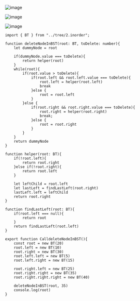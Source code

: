 ![image](https://github.com/user-attachments/assets/300bf2e6-87ad-4ab1-bef5-b036e9ab0c4f)

![image](https://github.com/user-attachments/assets/b6adcc16-2b2b-4548-876a-58bb4ceb0573)

![image](https://github.com/user-attachments/assets/8a5748d6-73fe-45b3-90fe-8310a09ea318)



```
import { BT } from "../tree/2.inorder";

function deleteNodeInBST(root: BT, toDelete: number){
    let dummyNode = root

    if(dummyNode.value === toDelete){
        return helper(root)
    }
    while(root){
        if(root.value > toDelete){
            if(root.left && root.left.value === toDelete){
                root.left = helper(root.left)
                break
            }else {
                root = root.left
            }
        }else {
            if(root.right && root.right.value === toDelete){
                root.right = helper(root.right)
                break;
            }else {
                root = root.right
            }
        }
    }
    return dummyNode
}

function helper(root: BT){
    if(!root.left){
        return root.right
    }else if(!root.right){
        return root.left
    }

    let leftChild = root.left
    let lastLeft = findLastLeft(root.right)
    lastLeft.left = leftChild
    return root.right
}

function findLastLeft(root: BT){
    if(root.left === null){
        return root
    }
    return findLastLeft(root.left)
}

export function CalldeleteNodeInBST(){
    const root = new BT(20)
    root.left = new BT(10)
    root.right = new BT(30)
    root.left.left = new BT(5)
    root.left.right = new BT(15)

    root.right.left = new BT(25)
    root.right.right = new BT(35)
    root.right.right.right = new BT(40)

    deleteNodeInBST(root, 35)
    console.log(root)
}
```
